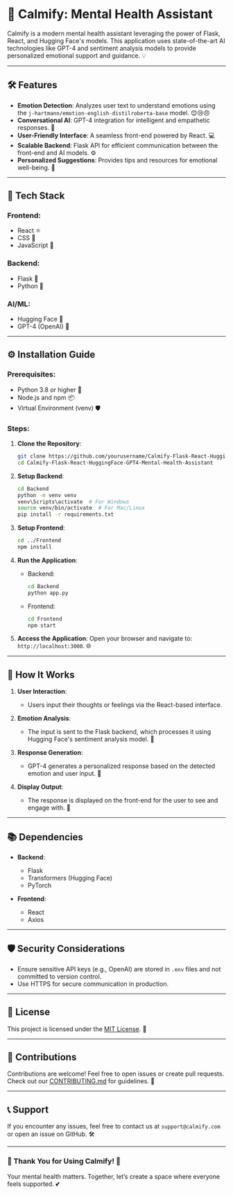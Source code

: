 # 🌟 Calmify: Mental Health Assistant

Calmify is a modern mental health assistant leveraging the power of Flask, React, and Hugging Face's models. This application uses state-of-the-art AI technologies like GPT-4 and sentiment analysis models to provide personalized emotional support and guidance. 💡

---

## 🛠️ Features

- **Emotion Detection**: Analyzes user text to understand emotions using the `j-hartmann/emotion-english-distilroberta-base` model. 😊😢😠
- **Conversational AI**: GPT-4 integration for intelligent and empathetic responses. 🧠
- **User-Friendly Interface**: A seamless front-end powered by React. 💻
- **Scalable Backend**: Flask API for efficient communication between the front-end and AI models. ⚙️
- **Personalized Suggestions**: Provides tips and resources for emotional well-being. 🌱

---

## 🚀 Tech Stack

### Frontend:
- React ⚛️
- CSS 🎨
- JavaScript 📜

### Backend:
- Flask 🐍
- Python 🐍

### AI/ML:
- Hugging Face 🤗
- GPT-4 (OpenAI) 🧠

---

## ⚙️ Installation Guide

### Prerequisites:
- Python 3.8 or higher 🐍
- Node.js and npm 📦
- Virtual Environment (venv) 🛡️

### Steps:

1. **Clone the Repository**:
   ```bash
   git clone https://github.com/yourusername/Calmify-Flask-React-HuggingFace-GPT4-Mental-Health-Assistant.git
   cd Calmify-Flask-React-HuggingFace-GPT4-Mental-Health-Assistant
   ```

2. **Setup Backend**:
   ```bash
   cd Backend
   python -m venv venv
   venv\Scripts\activate  # For Windows
   source venv/bin/activate  # For Mac/Linux
   pip install -r requirements.txt
   ```

3. **Setup Frontend**:
   ```bash
   cd ../Frontend
   npm install
   ```

4. **Run the Application**:
   - Backend:
     ```bash
     cd Backend
     python app.py
     ```
   - Frontend:
     ```bash
     cd Frontend
     npm start
     ```

5. **Access the Application**:
   Open your browser and navigate to: `http://localhost:3000`. 🌐

---

## 🌈 How It Works

1. **User Interaction**:
   - Users input their thoughts or feelings via the React-based interface.

2. **Emotion Analysis**:
   - The input is sent to the Flask backend, which processes it using Hugging Face's sentiment analysis model. 🤔

3. **Response Generation**:
   - GPT-4 generates a personalized response based on the detected emotion and user input. 📝

4. **Display Output**:
   - The response is displayed on the front-end for the user to see and engage with. 💬

---

## 📚 Dependencies

- **Backend**:
  - Flask
  - Transformers (Hugging Face)
  - PyTorch

- **Frontend**:
  - React
  - Axios

---

## 🛡️ Security Considerations

- Ensure sensitive API keys (e.g., OpenAI) are stored in `.env` files and not committed to version control.
- Use HTTPS for secure communication in production.

---

## 📜 License

This project is licensed under the [MIT License](LICENSE). 📄

---

## 🤝 Contributions

Contributions are welcome! Feel free to open issues or create pull requests. Check out our [CONTRIBUTING.md](CONTRIBUTING.md) for guidelines. 💪

---

## 📞 Support

If you encounter any issues, feel free to contact us at `support@calmify.com` or open an issue on GitHub. 🛠️

---

### 🌟 Thank You for Using Calmify! 🌟

Your mental health matters. Together, let’s create a space where everyone feels supported. 💕

